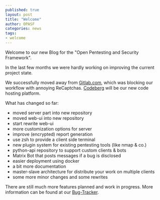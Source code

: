 ```yaml
---
published: true
layout: post
title: "Welcome"
author: OPASF
categories: news
tags:
- welcome
---
```


Welcome to our new Blog for the "Open Pentesting and Security Framework".

In the last few months we were hardly working on improving the current project state.

<!-- more -->

We successfully moved away from [Gitlab.com](https://gitlab.com), 
which was blocking our workflow with annoying ReCaptchas.
[Codeberg](https://codeberg.org) will be our new code hosting platform.


What has changed so far:

- moved server part into new repository
- moved web-ui into new repository
- start rewrite web-ui
- more customization options for server
- improve (encrypted) report generation
- use zsh to provide a client side terminal
- new plugin system for existing pentesting tools (like nmap & co.)
- python-api repository to support custom clients & bots
- Matrix Bot that posts messages if a bug is disclosed
- easier deployment using docker
- a bit more documentation
- master-slave architecture for distribute your work on multiple clients
- some more minor changes and some rewrites


There are still much more features planned and work in progress.
More information can be found at our [Bug-Tracker](https://codeberg.org/OPAS-F/opas-f-docs/issues).


